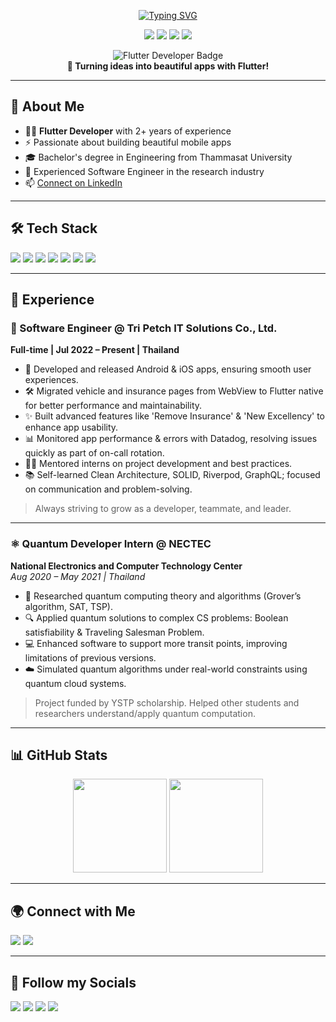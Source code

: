 <!-- Profile Header -->
<p align="center">
  <a href="https://git.io/typing-svg">
    <img src="https://readme-typing-svg.demolab.com?font=Fira+Code&pause=1000&width=435&lines=Welcome+to+my+GitHub+Profile!;Flutter+Developer+%7C+Mobile+Engineer;Hi+there!+I'm+Shinnakronkit;Call+me+Bentley!%C2%A0" alt="Typing SVG" />
  </a>
</p>

<p align="center">
  <a href="https://github.com/isomizer"><img src="https://img.shields.io/github/followers/isomizer?label=GitHub&style=social"/></a>
  <a href="https://www.linkedin.com/in/shinnakronkit-narkasen/"><img src="https://img.shields.io/badge/LinkedIn-blue?logo=linkedin&logoColor=white&style=flat-square"/></a>
  <img src="https://img.shields.io/badge/Flutter-02569B?logo=flutter&logoColor=white&style=flat-square"/>
  <img src="https://img.shields.io/badge/Dart-0175C2?logo=dart&logoColor=white&style=flat-square"/>
</p>

<p align="center">
  <img src="https://img.shields.io/badge/Main%20Job-Expert%20Flutter%20Developer-02569B?logo=flutter&logoColor=white&style=for-the-badge" alt="Flutter Developer Badge"/>
  <br>
  <b>🚀 Turning ideas into beautiful apps with Flutter!</b>
</p>

---

## 👋 About Me

- 🧑‍💻 **Flutter Developer** with 2+ years of experience
- ⚡ Passionate about building beautiful mobile apps
- 🎓 Bachelor's degree in Engineering from Thammasat University
- 🏢 Experienced Software Engineer in the research industry
- 📫 [Connect on LinkedIn](https://www.linkedin.com/in/shinnakronkit-narkasen/)

---

## 🛠️ Tech Stack

<p>
  <img src="https://img.shields.io/badge/PHP-777BB4?logo=php&logoColor=white"/>
  <img src="https://img.shields.io/badge/Java-007396?logo=java&logoColor=white"/>
  <img src="https://img.shields.io/badge/Python-3776AB?logo=python&logoColor=white"/>
  <img src="https://img.shields.io/badge/Xamarin-3498DB?logo=xamarin&logoColor=white"/>
  <img src="https://img.shields.io/badge/Kotlin-7F52FF?logo=kotlin&logoColor=white"/>
  <img src="https://img.shields.io/badge/SQL%20Server-CC2927?logo=microsoft-sql-server&logoColor=white"/>
  <img src="https://img.shields.io/badge/MySQL-4479A1?logo=mysql&logoColor=white"/>
</p>

---

## 💼 Experience

### 💼 Software Engineer @ Tri Petch IT Solutions Co., Ltd.
**Full-time | Jul 2022 – Present | Thailand**

- 🚀 Developed and released Android & iOS apps, ensuring smooth user experiences.
- 🛠️ Migrated vehicle and insurance pages from WebView to Flutter native for better performance and maintainability.
- ✨ Built advanced features like 'Remove Insurance' & 'New Excellency' to enhance app usability.
- 📊 Monitored app performance & errors with Datadog, resolving issues quickly as part of on-call rotation.
- 👨‍🏫 Mentored interns on project development and best practices.
- 📚 Self-learned Clean Architecture, SOLID, Riverpod, GraphQL; focused on communication and problem-solving.

> Always striving to grow as a developer, teammate, and leader.

---

### ⚛️ Quantum Developer Intern @ NECTEC
**National Electronics and Computer Technology Center**  
_Aug 2020 – May 2021 | Thailand_

- 🧬 Researched quantum computing theory and algorithms (Grover’s algorithm, SAT, TSP).
- 🔍 Applied quantum solutions to complex CS problems: Boolean satisfiability & Traveling Salesman Problem.
- 💻 Enhanced software to support more transit points, improving limitations of previous versions.
- ☁️ Simulated quantum algorithms under real-world constraints using quantum cloud systems.

> Project funded by YSTP scholarship. Helped other students and researchers understand/apply quantum computation.

---

## 📊 GitHub Stats

<p align="center">
  <img src="https://github-readme-stats.vercel.app/api?username=isomizer&show_icons=true&theme=tokyonight" height="150"/>
  <img src="https://github-readme-stats.vercel.app/api/top-langs/?username=isomizer&layout=compact&theme=tokyonight" height="150"/>
</p>

---

## 🌍 Connect with Me

<p>
  <a href="https://github.com/isomizer"><img src="https://img.shields.io/badge/GitHub-isomizer-181717?logo=github&logoColor=white"/></a>
  <a href="https://www.linkedin.com/in/shinnakronkit-narkasen/"><img src="https://img.shields.io/badge/LinkedIn-shinnakronkit--narkasen-blue?logo=linkedin&logoColor=white"/></a>
</p>

---

## 📱 Follow my Socials

<p>
  <a href="https://www.facebook.com/isomizer"><img src="https://img.shields.io/badge/Facebook-1877F2?logo=facebook&logoColor=white"/></a>
  <a href="https://www.twitch.tv/isomizer"><img src="https://img.shields.io/badge/Twitch-9146FF?logo=twitch&logoColor=white"/></a>
  <a href="https://www.instagram.com/isomizer/"><img src="https://img.shields.io/badge/Instagram-E4405F?logo=instagram&logoColor=white"/></a>
  <a href="https://www.tiktok.com/@isomizer"><img src="https://img.shields.io/badge/TikTok-000000?logo=tiktok&logoColor=white"/></a>
</p>

<!-- Feel free to customize this README further! -->
